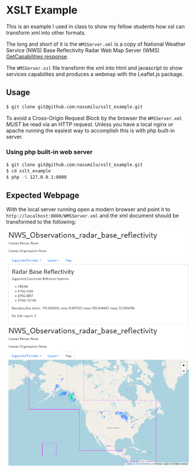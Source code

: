 # XSLT Example

This is an example I used in class to show my fellow students how 
xsl can transform xml into other formats. 

The long and short of it is the `WMSServer.xml` is a copy of National Weather
Service (NWS) Base Reflectivity Radar Web Map Server (WMS) [GetCapabilities
response][1].

The `WMSServer.xsl` file transform the xml into html and javascript to show
services capabilites and produces a webmap with the Leaflet.js package. 


## Usage


```bash
$ git clone git@github.com:nasumilu/xslt_example.git
```
To avoid a Cross-Origin Request Block by the browser the `WMSServer.xml` 
*MUST* be read via an HTTP request. Unless you have a local nginx or apache 
running the easiest way to accomplish this is with php built-in server.

### Using php built-in web server
```bash
$ git clone git@github.com:nasumilu/xslt_example.git
$ cd xslt_example
$ php -S 127.0.0.1:8000
```

## Expected Webpage

With the local server running open a modern browser and point it to 
`http://localhost:8000/WMSServer.xml` and the xml document should 
be transformed to the following:

![Screenshot 1](docs/screenshot1.png)
![Screenshot 2](docs/screenshot2.png)

[1]:https://idpgis.ncep.noaa.gov/arcgis/services/NWS_Observations/radar_base_reflectivity/MapServer/WMSServer?request=GetCapabilities&service=WMS
 
